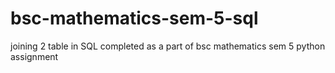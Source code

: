 # bsc-mathematics-sem-5-sql
joining 2 table in SQL completed as a part of bsc mathematics sem 5
python assignment 

